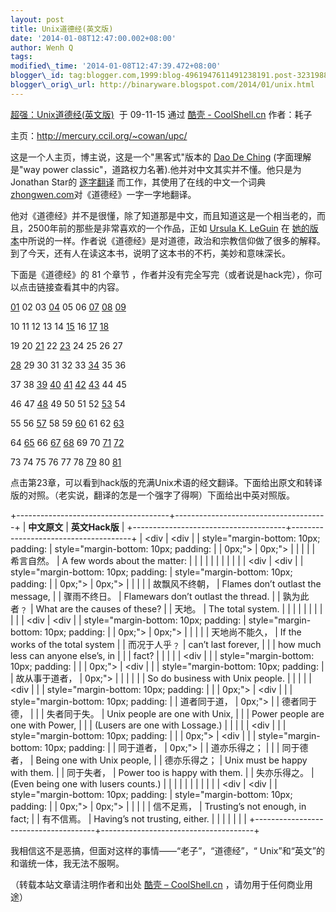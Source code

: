 ```yaml
--- 
layout: post 
title: Unix道德经(英文版) 
date: '2014-01-08T12:47:00.002+08:00' 
author: Wenh Q
tags:
modified\_time: '2014-01-08T12:47:39.472+08:00' 
blogger\_id: tag:blogger.com,1999:blog-4961947611491238191.post-3231988995802828039
blogger\_orig\_url: http://binaryware.blogspot.com/2014/01/unix.html
---
```

[超强：Unix道德经(英文版)](http://coolshell.cn/?p=1794)  于 09-11-15
通过 [酷壳 - CoolShell.cn](http://coolshell.cn/) 作者：耗子



主页：<http://mercury.ccil.org/~cowan/upc/>



这是一个人主页，博主说，这是一个"黑客式"版本的 [Dao De
Ching](http://www.google.com/search?q=%22Tao+Te+Ching%22)
(字面理解是"way power
classic"，道路权力名著).他并对中文其实并不懂。他只是为Jonathan Star的
[逐字翻译](http://www.amazon.com/exec/obidos/ASIN/1585420999)
而工作，其使用了在线的中文一个词典
[zhongwen.com](http://zhongwen.com/dao.htm)对《道德经》一字一字地翻译。



他对《道德经》并不是很懂，除了知道那是中文，而且知道这是一个相当老的，而且，2500年前的那些是非常喜欢的一个作品，正如
[Ursula K. LeGuin](http://www.ursulakleguin.com/) 在
[她的版本](http://www.amazon.com/exec/obidos/ASIN/1570623953)中所说的一样。作者说《道德经》是对道德，政治和宗教信仰做了很多的解释。到了今天，还有人在读这本书，说明了这本书的不朽，美妙和意味深长。



下面是《道德经》的 81 个章节
，作者并没有完全写完（或者说是hack完），你可以点击链接查看其中的内容。



[01](http://mercury.ccil.org/~cowan/upc/01.txt) 02 03
[04](http://mercury.ccil.org/~cowan/upc/04.txt) 05 06
[07](http://mercury.ccil.org/~cowan/upc/07.txt)
[08](http://mercury.ccil.org/~cowan/upc/08.txt)
[09](http://mercury.ccil.org/~cowan/upc/09.txt)

10 11 12 13 14 [15](http://mercury.ccil.org/~cowan/upc/15.txt) 16
[17](http://mercury.ccil.org/~cowan/upc/17.txt)
[18](http://mercury.ccil.org/~cowan/upc/18.txt)

19 20 [21](http://mercury.ccil.org/~cowan/upc/21.txt) 22
[23](http://mercury.ccil.org/~cowan/upc/23.txt) 24 25 26 27

[28](http://mercury.ccil.org/~cowan/upc/28.txt) 29 30 31 32 33
[34](http://mercury.ccil.org/~cowan/upc/34.txt) 35 36

37 38 [39](http://mercury.ccil.org/~cowan/upc/39.txt)
[40](http://mercury.ccil.org/~cowan/upc/40.txt)
[41](http://mercury.ccil.org/~cowan/upc/41.txt)
[42](http://mercury.ccil.org/~cowan/upc/42.txt)
[43](http://mercury.ccil.org/~cowan/upc/43.txt) 44 45

46 47 [48](http://mercury.ccil.org/~cowan/upc/48.txt) 49 50 51 52
[53](http://mercury.ccil.org/~cowan/upc/53.txt) 54

55 56 [57](http://mercury.ccil.org/~cowan/upc/57.txt) 58 59
[60](http://mercury.ccil.org/~cowan/upc/60.txt) 61 62
[63](http://mercury.ccil.org/~cowan/upc/63.txt)

64 [65](http://mercury.ccil.org/~cowan/upc/65.txt) 66
[67](http://mercury.ccil.org/~cowan/upc/67.txt)
[68](http://mercury.ccil.org/~cowan/upc/68.txt) 69 70
[71](http://mercury.ccil.org/~cowan/upc/71.txt)
[72](http://mercury.ccil.org/~cowan/upc/72.txt)

73 74 75 76 77 78 [79](http://mercury.ccil.org/~cowan/upc/79.txt) 80
[81](http://mercury.ccil.org/~cowan/upc/81.txt)



点击第23章，可以看到hack版的充满Unix术语的经文翻译。下面给出原文和转译版的对照。（老实说，翻译的怎是一个强字了得啊）下面给出中英对照版。



+--------------------------------------+--------------------------------------+
| **中文原文**                         | **英文Hack版**                       |
+--------------------------------------+--------------------------------------+
| <div                                 | <div                                 |
| style="margin-bottom: 10px; padding: | style="margin-bottom: 10px; padding: |
|  0px;">                              |  0px;">                              |
|                                      |                                      |
| 希言自然。                           | A few words about the matter:        |
|                                      |                                      |
| </div>                               | </div>                               |
|                                      |                                      |
| <div                                 | <div                                 |
| style="margin-bottom: 10px; padding: | style="margin-bottom: 10px; padding: |
|  0px;">                              |  0px;">                              |
|                                      |                                      |
| 故飘风不终朝，
                      | Flames don’t outlast the message,
   |
| 骤雨不终日。
                        | Flamewars don’t outlast the thread.
 |
| 孰为此者﹖
                          | What are the causes of these?
       |
| 天地。                               | The total system.                    |
|                                      |                                      |
| </div>                               | </div>                               |
|                                      |                                      |
| <div                                 | <div                                 |
| style="margin-bottom: 10px; padding: | style="margin-bottom: 10px; padding: |
|  0px;">                              |  0px;">                              |
|                                      |                                      |
| 天地尚不能久，
                      | If the works of the total system
    |
| 而况于人乎﹖                         | can’t last forever,
                 |
|                                      | how much less can anyone else’s, in  |
| </div>                               | fact?                                |
|                                      |                                      |
| <div                                 | </div>                               |
| style="margin-bottom: 10px; padding: |                                      |
|  0px;">                              | <div                                 |
|                                      | style="margin-bottom: 10px; padding: |
| 故从事于道者，                       |  0px;">                              |
|                                      |                                      |
| </div>                               | So do business with Unix people.     |
|                                      |                                      |
| <div                                 | </div>                               |
| style="margin-bottom: 10px; padding: |                                      |
|  0px;">                              | <div                                 |
|                                      | style="margin-bottom: 10px; padding: |
| 道者同于道，
                        |  0px;">                              |
| 德者同于德，
                        |                                      |
| 失者同于失。                         | Unix people are one with Unix,
      |
|                                      | Power people are one with Power,
    |
| </div>                               | (Lusers are one with Lossage.)       |
|                                      |                                      |
| <div                                 | </div>                               |
| style="margin-bottom: 10px; padding: |                                      |
|  0px;">                              | <div                                 |
|                                      | style="margin-bottom: 10px; padding: |
| 同于道者，
                          |  0px;">                              |
| 道亦乐得之；
                        |                                      |
| 同于德者，
                          | Being one with Unix people,
         |
| 德亦乐得之；
                        | Unix must be happy with them.
       |
| 同于失者，
                          | Power too is happy with them.
       |
| 失亦乐得之。                         | (Even being one with lusers counts.) |
|                                      |                                      |
| </div>                               | </div>                               |
|                                      |                                      |
| <div                                 | <div                                 |
| style="margin-bottom: 10px; padding: | style="margin-bottom: 10px; padding: |
|  0px;">                              |  0px;">                              |
|                                      |                                      |
| 信不足焉，
                          | Trusting’s not enough, in fact;
     |
| 有不信焉。                           | Having’s not trusting, either.       |
|                                      |                                      |
| </div>                               | </div>                               |
+--------------------------------------+--------------------------------------+

<div style="margin-bottom: 10px; padding: 0px;">

</div>



我相信这不是恶搞，但面对这样的事情——“老子”，“道德经”，“
Unix”和“英文”的和谐统一体，我无法不服啊。





（转载本站文章请注明作者和出处 [酷壳 –
CoolShell.cn](http://coolshell.cn/) ，请勿用于任何商业用途）
